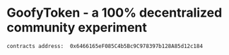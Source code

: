 # GoofyToken - a 100% decentralized community experiment
```
contracts address:	0x6466165eF085C4b5Bc9C978397b128A85d12c184
```

